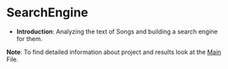 # SearchEngine

* __Introduction__: Analyzing the text of Songs and building a search engine for them.

__Note__: To find detailed information about project and results look at the [Main](https://github.com/AAbasinejad/SearchEngineV1.0/blob/master/Musics-SearchEngine-And-Analysis.ipynb) File.
